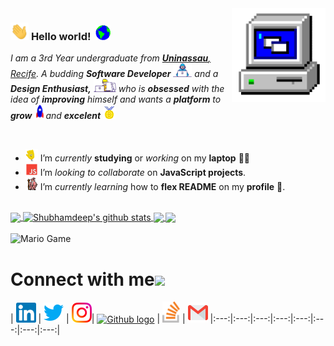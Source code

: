 <img align="right" alt="PC GIF" src="https://github.com/lenincaldeira/lenincaldeira/blob/master/PC.gif" width="150" />

### <img src="https://github.com/lenincaldeira/lenincaldeira/blob/master/Hi.gif" width="29px"> **Hello world!** &nbsp;<img src="https://github.com/lenincaldeira/lenincaldeira/blob/master/Earth.gif" width="24px">

<p>
  <em>
    I am a 3rd Year undergraduate from <a href="https://www.uninassau.edu.br/institucional/nacional"> <b>Uninassau</b>, Recife</a>.  
    A budding <b>Software Developer</b> <img src="https://github.com/lenincaldeira/lenincaldeira/blob/master/Developer.gif" width="30px"> and a <b>Design    Enthusiast,</b>&nbsp;<img src="https://github.com/lenincaldeira/lenincaldeira/blob/master/Designer.gif" width="36px">  who is <b>obsessed</b>
    with the idea of <b>improving</b> himself and wants a <b>platform</b> to 
    <b>grow</b> <img src="https://github.com/lenincaldeira/lenincaldeira/blob/master/Rocket.gif" width="18px">and 
    <b>excelent</b> <img src="https://github.com/lenincaldeira/lenincaldeira/blob/master/Medal.gif" width="20px">
  </em>  
</p>

<br>

- <img alt="GIF" src="https://github.com/lenincaldeira/lenincaldeira/blob/master/wave.gif" width="20vw" /> I’m *currently* **studying** or *working* on my **laptop** 👨‍💻
- <img alt="GIF" src="https://github.com/lenincaldeira/lenincaldeira/blob/master/js-javascript.gif" width="20vw" /> I’m *looking to collaborate* on **JavaScript projects**.
- <img alt="GIF" src="https://github.com/lenincaldeira/lenincaldeira/blob/master/gandalf_parrot.gif" width="20vw" /> I’m *currently learning* how to **flex README** on my **profile** 💪.


<br>

<a href="https://github.com/lenincaldeira">
  <img align="center" src="https://github-readme-stats.vercel.app/api/top-langs/?username=lenincaldeira&theme=dark&hide_langs_below=1" />
</a>

<a href="https://github.com/lenincaldeira">
 <img align="center" src="https://github-readme-stats.vercel.app/api?username=lenincaldeira_icons=true&theme=dark&line_height=27" alt="Shubhamdeep's github stats"/>
</a>


<a href="https://github.com/lenincaldeira/lenincaldeira">
  <img align="center" src="https://github-readme-stats.vercel.app/api/pin/?username=TheDudeThatCode&repo=lenincaldeira&theme=dark" />
</a>

<a href="https://github.com/lenincaldeira/Clone-Netflix">
 <img align="center" src="https://github-readme-stats.vercel.app/api/pin/?username=lenincaldeira&repo=Clone-Netflix&theme=dark" />
</a>

<br>
<!--
![Shubhamdeep's github stats](https://github-readme-stats.vercel.app/api?username=TheDudeThatCode&show_icons=true&hide_border=true)
-->

<br>

<img src="https://github.com/TheDudeThatCode/TheDudeThatCode/blob/master/Assets/Mario_Gameplay.gif" alt="Mario Game" width="980">

<br>

# Connect with me<img src="https://github.com/TheDudeThatCode/TheDudeThatCode/blob/master/Assets/Handshake.gif" height="32px">



| [<img src="https://github.com/lenincaldeira/lenincaldeira/blob/master/assets/Linkedin.svg" alt="Linkedin Logo" width="32">](https://www.linkedin.com/in/lenin-caldeira/) | [<img src="https://github.com/lenincaldeira/lenincaldeira/blob/master/assets/Twitter.svg" alt="Twitter Logo" width="32">](https://twitter.com/CaldeiraLenin) | [<img src="https://github.com/lenincaldeira/lenincaldeira/blob/master/assets/Instagram.svg" alt="instagram logo" width="32">](https://www.instagram.com/lenincaldeira/)| [<img src="https://cdn.svgporn.com/logos/github-icon.svg" alt="Github logo" width="34">](https://github.com/lenincaldeira) | [<img src="https://github.com/lenincaldeira/lenincaldeira/blob/master/assets/stackoverflow-icon.svg" alt="Stackoverflow Logo" width="28">](https://pt.stackoverflow.com/users/283995/lenin-caldeira) | [<img src="https://github.com/lenincaldeira/lenincaldeira/blob/master/assets/Gmail.svg" alt="Gmail logo" height="32">](mailto:lenin.caldeira@gmail.com)
|:---:|:---:|:---:|:---:|:---:|:---:|:---:|:---:|



<br>
<br>


<!--

ANTIGA APRESENTAÇÃO DE PERFIL GIT!

## Welcome, I'm Lenin Caldeira! <img src=https://github.com/TheDudeThatCode/TheDudeThatCode/blob/master/Assets/Earth.gif width="30">

... Front-End Developer!
 
## About me

[![Github Badge](https://img.shields.io/badge/-Github-000?style=flat-square&logo=Github&logoColor=white&link=https://github.com/lenincaldeira)](https://github.com/lenincaldeira)
[!Linkedin Badge](https://img.shields.io/badge/-LinkedIn-blue?style=flat-square&logo=Linkedin&logoColor=white&link=https://www.linkedin.com/in/lenin-caldeira/)](https://www.linkedin.com/in/lenin-caldeira/)

## Languages and Tools:
[![lenincaldeira GitHub stats](https://github-readme-stats.vercel.app/api?username=lenincaldeira)](https://github.com/lenincaldeira/githubn-readme-stats)
[![Top Lags](https://github-readme-stats.vercel.app/api/top-langs/?username=lenincaldeira&layout=compact)](https://github.com/lenincaldeira/githubn-readme-stats)

 


 <a href="https://www.linkedin.com/in/lenin-caldeira/">
    <img src="https://img.shields.io/badge/linkedin-%230077B5.svg?&style=for-the-badge&logo=linkedin&logoColor=white" />
  </a>
  
 <a href="https://www.instagram.com/lenincaldeira/">
    <img src="https://img.shields.io/badge/instagram-%23E4405F.svg?&style=for-the-badge&logo=instagram&logoColor=white" />
  </a>



- Thanks for visiting.

- Enjoy it!! o/
-->

